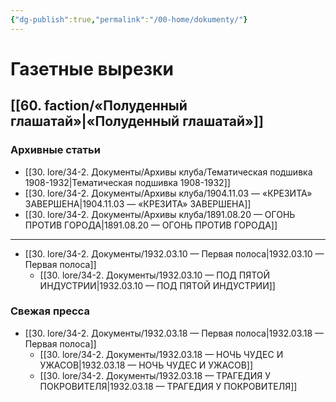 ```yaml
---
{"dg-publish":true,"permalink":"/00-home/dokumenty/"}
---
```


# Газетные вырезки
## [[60. faction/«Полуденный глашатай»\|«Полуденный глашатай»]]
### Архивные статьи
- [[30. lore/34-2. Документы/Архивы клуба/Тематическая подшивка 1908-1932\|Тематическая подшивка 1908-1932]]
- [[30. lore/34-2. Документы/Архивы клуба/1904.11.03 — «КРЕЗИТА» ЗАВЕРШЕНА\|1904.11.03 — «КРЕЗИТА» ЗАВЕРШЕНА]]
- [[30. lore/34-2. Документы/Архивы клуба/1891.08.20 — ОГОНЬ ПРОТИВ ГОРОДА\|1891.08.20 — ОГОНЬ ПРОТИВ ГОРОДА]]
***  
- [[30. lore/34-2. Документы/1932.03.10 — Первая полоса\|1932.03.10 — Первая полоса]]
	- [[30. lore/34-2. Документы/1932.03.10 — ПОД ПЯТОЙ ИНДУСТРИИ\|1932.03.10 — ПОД ПЯТОЙ ИНДУСТРИИ]]
### Свежая пресса
- [[30. lore/34-2. Документы/1932.03.18 — Первая полоса\|1932.03.18 — Первая полоса]]
	- [[30. lore/34-2. Документы/1932.03.18 — НОЧЬ ЧУДЕС И УЖАСОВ\|1932.03.18 — НОЧЬ ЧУДЕС И УЖАСОВ]]
	- [[30. lore/34-2. Документы/1932.03.18 — ТРАГЕДИЯ У ПОКРОВИТЕЛЯ\|1932.03.18 — ТРАГЕДИЯ У ПОКРОВИТЕЛЯ]]